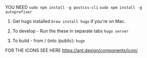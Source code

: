 YOU NEED
`sudo npm install -g postcss-cli`
`sudo npm install -g autoprefixer`

1. Get hugo installed
`brew install hugo`
if you're on Mac.

3. To develop - Run the these in separate tabs
`hugo server`

3. To build - from / (into /public):
`hugo`

FOR THE ICONS SEE HERE
https://ant.design/components/icon/
